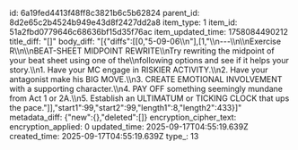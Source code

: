 id: 6a19fed4413f48ff8c3821b6c5b62824
parent_id: 8d2e65c2b4524b949e43d8f2427dd2a8
item_type: 1
item_id: 51a2fbd0779646c68636bf15d35f76ac
item_updated_time: 1758084490212
title_diff: "[]"
body_diff: "[{\"diffs\":[[0,\"5-09-06\\\n\"],[1,\"\\\n---\\\n\\\nExercise R\\\n\\\nBEAT-SHEET MIDPOINT REWRITE\\\nTry rewriting the midpoint of your beat sheet using one of the\\\nfollowing options and see if it helps your story.\\\n1. Have your MC engage in RISKIER ACTIVITY.\\\n2. Have your antagonist make his BIG MOVE.\\\n3. CREATE EMOTIONAL INVOLVEMENT with a supporting character.\\\n4. PAY OFF something seemingly mundane from Act 1 or 2A.\\\n5. Establish an ULTIMATUM or TICKING CLOCK that ups the pace.\"]],\"start1\":99,\"start2\":99,\"length1\":8,\"length2\":433}]"
metadata_diff: {"new":{},"deleted":[]}
encryption_cipher_text: 
encryption_applied: 0
updated_time: 2025-09-17T04:55:19.639Z
created_time: 2025-09-17T04:55:19.639Z
type_: 13